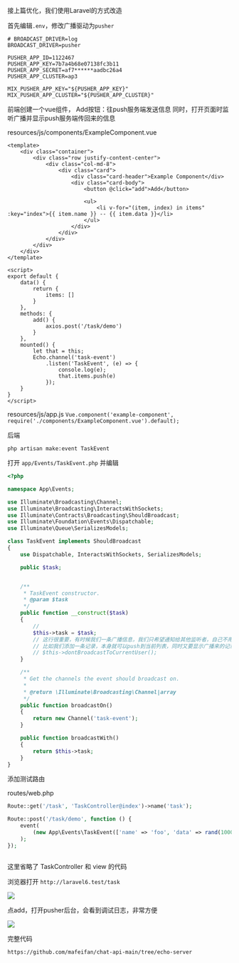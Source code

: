 接上篇优化，我们使用Laravel的方式改造

首先编辑`.env`，修改广播驱动为`pusher`
```
# BROADCAST_DRIVER=log
BROADCAST_DRIVER=pusher

PUSHER_APP_ID=1122467
PUSHER_APP_KEY=7b7a4b68e07138fc3b11
PUSHER_APP_SECRET=af7******aadbc26a4
PUSHER_APP_CLUSTER=ap3

MIX_PUSHER_APP_KEY="${PUSHER_APP_KEY}"
MIX_PUSHER_APP_CLUSTER="${PUSHER_APP_CLUSTER}"
```

前端创建一个vue组件，
Add按钮：往push服务端发送信息
同时，打开页面时监听广播并显示push服务端传回来的信息

resources/js/components/ExampleComponent.vue

```vue
<template>
    <div class="container">
        <div class="row justify-content-center">
            <div class="col-md-8">
                <div class="card">
                    <div class="card-header">Example Component</div>
                    <div class="card-body">
                        <button @click="add">Add</button>

                        <ul>
                            <li v-for="(item, index) in items" :key="index">{{ item.name }} -- {{ item.data }}</li>
                        </ul>
                    </div>
                </div>
            </div>
        </div>
    </div>
</template>

<script>
export default {
    data() {
        return {
            items: []
        }
    },
    methods: {
        add() {
            axios.post('/task/demo')
        }
    },
    mounted() {
        let that = this;
        Echo.channel('task-event')
            .listen('TaskEvent', (e) => {
                console.log(e);
                that.items.push(e)
            });
    }
}
</script>

```

resources/js/app.js
`Vue.component('example-component', require('./components/ExampleComponent.vue').default);`

后端

`php artisan make:event TaskEvent`

打开 `app/Events/TaskEvent.php` 并编辑


```php
<?php

namespace App\Events;

use Illuminate\Broadcasting\Channel;
use Illuminate\Broadcasting\InteractsWithSockets;
use Illuminate\Contracts\Broadcasting\ShouldBroadcast;
use Illuminate\Foundation\Events\Dispatchable;
use Illuminate\Queue\SerializesModels;

class TaskEvent implements ShouldBroadcast
{
    use Dispatchable, InteractsWithSockets, SerializesModels;

    public $task;


    /**
     * TaskEvent constructor.
     * @param $task
     */
    public function __construct($task)
    {
        //
        $this->task = $task;
        // 这行很重要，有时候我们一条广播信息，我们只希望通知给其他监听者，自己不用接收
        // 比如我们添加一条记录，本身就可以push到当前列表，同时又要显示广播来的记录，就会重复显示
        // $this->dontBroadcastToCurrentUser();
    }

    /**
     * Get the channels the event should broadcast on.
     *
     * @return \Illuminate\Broadcasting\Channel|array
     */
    public function broadcastOn()
    {
        return new Channel('task-event');
    }

    public function broadcastWith()
    {
        return $this->task;
    }
}


```

添加测试路由

routes/web.php

```php
Route::get('/task', 'TaskController@index')->name('task');

Route::post('/task/demo', function () {
    event(
        (new App\Events\TaskEvent(['name' => 'foo', 'data' => rand(1000, 9999)]))
    );
});



```

这里省略了 TaskController 和 view 的代码

浏览器打开 `http://laravel6.test/task`


![](https://pek3b.qingstor.com/hexo-blog/hexo-blog/20210119214647.png)

点add，打开pusher后台，会看到调试日志，非常方便

![](https://pek3b.qingstor.com/hexo-blog/hexo-blog/20210118143025.png)

完整代码

`https://github.com/mafeifan/chat-api-main/tree/echo-server`
